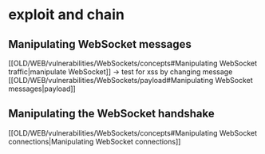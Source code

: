 # exploit and chain
## Manipulating WebSocket messages

[[OLD/WEB/vulnerabilities/WebSockets/concepts#Manipulating WebSocket traffic|manipulate WebSocket]] 
-> test for xss by changing message [[OLD/WEB/vulnerabilities/WebSockets/payload#Manipulating WebSocket messages|payload]]
## Manipulating the WebSocket handshake
[[OLD/WEB/vulnerabilities/WebSockets/concepts#Manipulating WebSocket connections|Manipulating WebSocket connections]]
